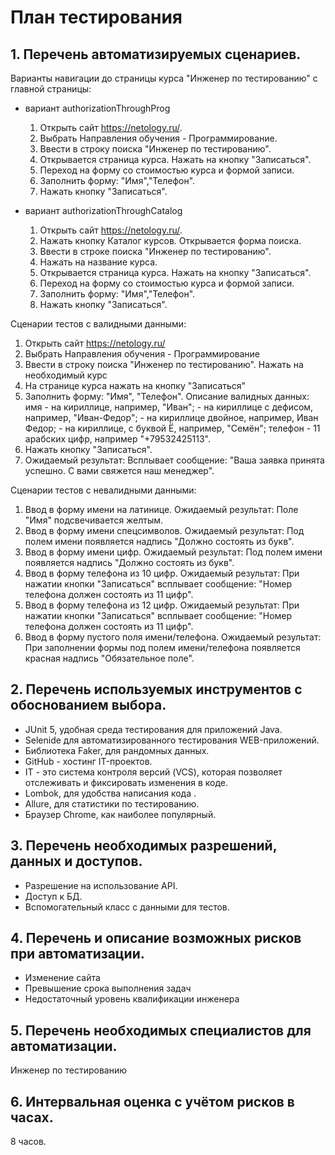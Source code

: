 # План тестирования

## 1. Перечень автоматизируемых сценариев.

Варианты навигации до страницы курса "Инженер по тестированию" с главной страницы:

 - вариант authorizationThroughProg

   1. Открыть сайт https://netology.ru/.
   2. Выбрать Направления обучения - Программирование.
   3. Ввести в строку поиска "Инженер по тестированию".
   4. Открывается страница курса. Нажать на кнопку "Записаться".
   5. Переход на форму со стоимостью курса и формой записи.
   6. Заполнить форму: "Имя","Телефон".
   7. Нажать кнопку "Записаться".



- вариант authorizationThroughCatalog

  1. Открыть сайт https://netology.ru/.
  2. Нажать кнопку Каталог курсов. Открывается форма поиска. 
  3. Ввести в строке поиска "Инженер по тестированию".
  4. Нажать на название курса.
  5. Открывается страница курса. Нажать на кнопку "Записаться".
  6. Переход на форму со стоимостью курса и формой записи.
  7. Заполнить форму: "Имя","Телефон".
  8. Нажать кнопку "Записаться".







Сценарии тестов с валидными данными:
1. Открыть сайт https://netology.ru/
2. Выбрать Направления обучения - Программирование
3. Ввести в строку поиска "Инженер по тестированию". Нажать на необходимый курс
4. На странице курса нажать на кнопку "Записаться"
5. Заполнить форму: "Имя", "Телефон". Описание валидных данных: имя - на кириллице, например, "Иван"; - на кириллице с дефисом, например, "Иван-Федор"; - на кириллице двойное, например, Иван Федор; - на кириллице, с буквой Ё, например, "Семён"; телефон - 11 арабских цифр, например "+79532425113".
7. Нажать кнопку "Записаться".
8. Ожидаемый результат: Всплывает сообщение: "Ваша заявка принята успешно. С вами свяжется наш менеджер".

Сценарии тестов с невалидными данными:
1. Ввод в форму имени на латинице. Ожидаемый результат: Поле "Имя" подсвечивается желтым. 
2. Ввод в форму имени спецсимволов. Ожидаемый результат: Под полем имени появляется надпись "Должно состоять из букв".
3. Ввод в форму имени цифр. Ожидаемый результат: Под полем имени появляется надпись "Должно состоять из букв".
4. Ввод в форму телефона из 10 цифр. Ожидаемый результат: При нажатии кнопки "Записаться" всплывает сообщение: "Номер телефона должен состоять из 11 цифр".
5. Ввод в форму телефона из 12 цифр. Ожидаемый результат: При нажатии кнопки "Записаться" всплывает сообщение: "Номер телефона должен состоять из 11 цифр".
6. Ввод в форму пустого поля имени/телефона. Ожидаемый результат: При заполнении формы под полем имени/телефона появляется красная надпись "Обязательное поле".

## 2. Перечень используемых инструментов с обоснованием выбора.
- JUnit 5, удобная среда тестирования для приложений Java.
- Selenide для автоматизированного тестирования WEB-приложений.
- Библиотека Faker, для рандомных данных.
- GitHub - хостинг IT-проектов.
- IT - это система контроля версий (VCS), которая позволяет отслеживать и фиксировать изменения в коде.
- Lombok, для удобства написания кода .
- Allure, для статистики по тестированию.
- Браузер Chrome, как наиболее популярный.

## 3. Перечень необходимых разрешений, данных и доступов.
- Разрешение на использование API.
- Доcтуп к БД.
- Вспомогательный класс с данными для тестов.

## 4. Перечень и описание возможных рисков при автоматизации.
- Изменение сайта
- Превышение срока выполнения задач
- Недостаточный уровень квалификации инженера

## 5. Перечень необходимых специалистов для автоматизации.

   Инженер по тестированию

## 6. Интервальная оценка с учётом рисков в часах.
   8 часов.
